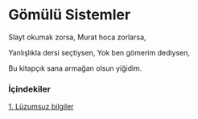 # Gömülü Sistemler
Slayt okumak zorsa, 
Murat hoca zorlarsa, 

Yanlışlıkla dersi seçtiysen, 
Yok ben gömerim dediysen, 

Bu kitapçık sana armağan olsun yiğidim.


### İçindekiler

[1. Lüzumsuz bilgiler](luzumsuz_bilgiler.md)



